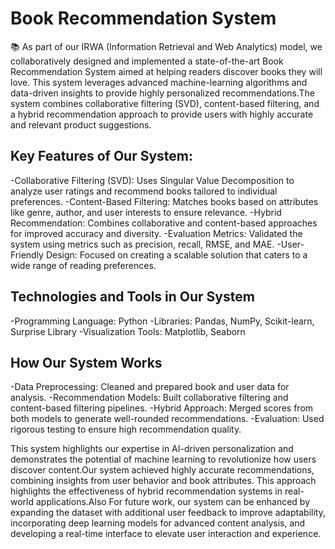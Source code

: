 # Book Recommendation System

📚 As part of our IRWA (Information Retrieval and Web Analytics) model, we collaboratively designed and implemented a state-of-the-art Book Recommendation System aimed at helping readers discover books they will love. This system leverages advanced machine-learning algorithms and data-driven insights to provide highly personalized recommendations.The system combines collaborative filtering (SVD), content-based filtering, and a hybrid recommendation approach to provide users with highly accurate and relevant product suggestions.

## Key Features of Our System:
-Collaborative Filtering (SVD): Uses Singular Value Decomposition to analyze user ratings and recommend books tailored to individual preferences.
-Content-Based Filtering: Matches books based on attributes like genre, author, and user interests to ensure relevance.
-Hybrid Recommendation: Combines collaborative and content-based approaches for improved accuracy and diversity.
-Evaluation Metrics: Validated the system using metrics such as precision, recall, RMSE, and MAE.
-User-Friendly Design: Focused on creating a scalable solution that caters to a wide range of reading preferences.

## Technologies and Tools in Our System
-Programming Language: Python
-Libraries: Pandas, NumPy, Scikit-learn, Surprise Library
-Visualization Tools: Matplotlib, Seaborn

## How Our System Works
-Data Preprocessing: Cleaned and prepared book and user data for analysis.
-Recommendation Models: Built collaborative filtering and content-based filtering pipelines.
-Hybrid Approach: Merged scores from both models to generate well-rounded recommendations.
-Evaluation: Used rigorous testing to ensure high recommendation quality.

This system highlights our expertise in AI-driven personalization and demonstrates the potential of machine learning to revolutionize how users discover content.Our system achieved highly accurate recommendations, combining insights from user behavior and book attributes. This approach highlights the effectiveness of hybrid recommendation systems in real-world applications.Also For future work, our system can be enhanced by expanding the dataset with additional user feedback to improve adaptability, incorporating deep learning models for advanced content analysis, and developing a real-time interface to elevate user interaction and experience.
